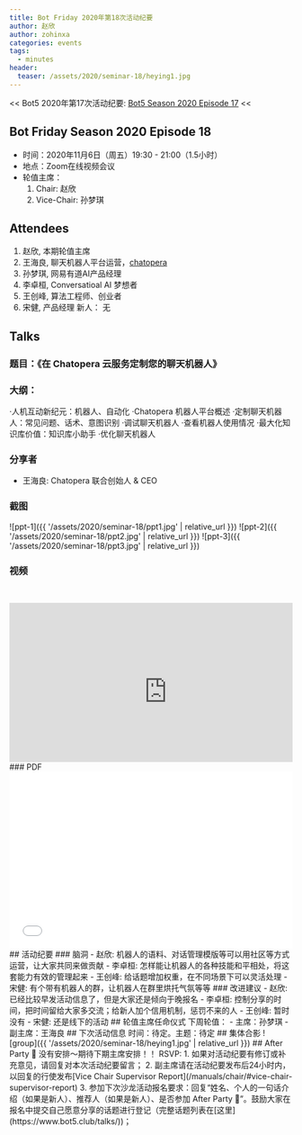 ```yaml
---
title: Bot Friday 2020年第18次活动纪要
author: 赵欣
author: zohinxa
categories: events
tags:
  - minutes
header:
  teaser: /assets/2020/seminar-18/heying1.jpg
---
```

<< Bot5 2020年第17次活动纪要: [Bot5 Season 2020 Episode 17](https://www.bot5.club/events/seminar-minutes-2020-17/) <<
## Bot Friday Season 2020 Episode 18
- 时间：2020年11月6日（周五）19:30 - 21:00（1.5小时）
- 地点：Zoom在线视频会议
- 轮值主席：
    1. Chair: 赵欣
    2. Vice-Chair: 孙梦琪
## Attendees
1. 赵欣,  本期轮值主席
2. 王海良,  聊天机器人平台运营，[chatopera](https://bot.chatopera.com)
3. 孙梦琪, 网易有道AI产品经理
4. 李卓桓, Conversatioal AI 梦想者
5. 王创峰,  算法工程师、创业者
6. 宋健, 产品经理
新人：
  无
## Talks
### 题目：《在 Chatopera 云服务定制您的聊天机器人》
### 大纲：
·人机互动新纪元：机器人、自动化
·Chatopera 机器人平台概述
·定制聊天机器人：常见问题、话术、意图识别
·调试聊天机器人
·查看机器人使用情况
·最大化知识库价值：知识库小助手
·优化聊天机器人
### 分享者
- 王海良: Chatopera 联合创始人 & CEO
### 截图
![ppt-1]({{ '/assets/2020/seminar-18/ppt1.jpg' | relative_url }})
![ppt-2]({{ '/assets/2020/seminar-18/ppt2.jpg' | relative_url }})
![ppt-3]({{ '/assets/2020/seminar-18/ppt3.jpg' | relative_url }})
### 视频
<div class="video-container" style="
    position: relative;
    padding-bottom:56.25%;
    padding-top:30px;
    height:0;
    overflow:hidden;
">
  <iframe width="560" height="315"
    src="https://www.youtube.com/embed/a2pASSo3C34"
    frameborder="0"
    allow="accelerometer; autoplay; encrypted-media; gyroscope; picture-in-picture"
    allowfullscreen
  ></iframe>
</div>
### PDF
<div class="video-container" style="
    position: relative;
    padding-bottom:56.25%;
    padding-top:30px;
    height:0;
    overflow:hidden;
">
  <iframe
    src='{{ '/assets/js/viewer-js/#/assets/2020/seminar-18/ppt.pdf' | relative_url }}'
    width='560'
    height='315'
    allowfullscreen
    webkitallowfullscreen
    frameborder="0"
    style="
      position: absolute;
      top:0;
      left:0;
      width:100%;
      height:100%;
    "
  ></iframe>
</div>
## 活动纪要
### 脑洞
- 赵欣: 机器人的语料、对话管理模版等可以用社区等方式运营，让大家共同来做贡献
- 李卓桓: 怎样能让机器人的各种技能和平相处，将这套能力有效的管理起来
- 王创峰: 给话题增加权重，在不同场景下可以灵活处理
- 宋健: 有个带有机器人的群，让机器人在群里烘托气氛等等
### 改进建议
- 赵欣: 已经比较早发活动信息了，但是大家还是倾向于晚报名
- 李卓桓: 控制分享的时间，把时间留给大家多交流；给新人加个信用机制，惩罚不来的人
- 王创峰: 暂时没有
- 宋健: 还是线下的活动
## 轮值主席任命仪式
下周轮值：
- 主席：孙梦琪
- 副主席：王海良
## 下次活动信息
时间：待定。主题：待定
## 集体合影
![group]({{ '/assets/2020/seminar-18/heying1.jpg' | relative_url }})
## After Party 🍻
没有安排～期待下期主席安排！！
RSVP:
1. 如果对活动纪要有修订或补充意见，请回复对本次活动纪要留言；
2. 副主席请在活动纪要发布后24小时内，以回复的行使发布[Vice Chair Supervisor Report](/manuals/chair/#vice-chair-supervisor-report)
3. 参加下次沙龙活动报名要求：回复“姓名、个人的一句话介绍（如果是新人）、推荐人（如果是新人）、是否参加 After Party 🍻”。鼓励大家在报名中提交自己愿意分享的话题进行登记（完整话题列表在[这里](https://www.bot5.club/talks/))；
